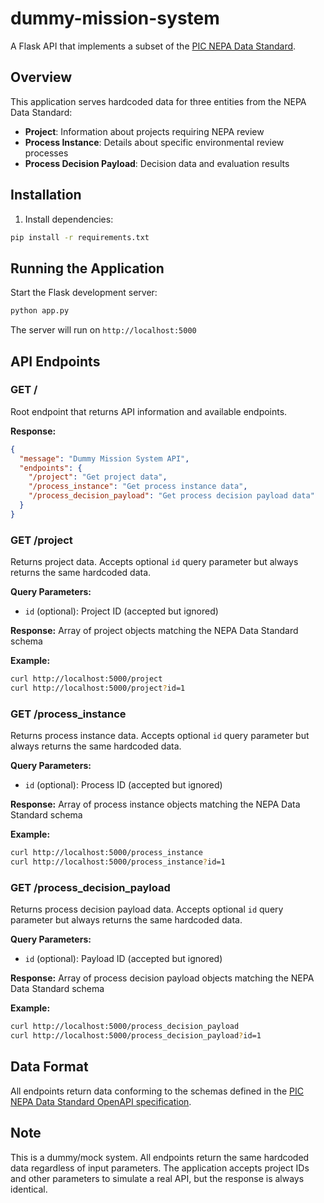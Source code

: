 # dummy-mission-system

A Flask API that implements a subset of the [PIC NEPA Data Standard](https://github.com/GSA-TTS/pic-standards/blob/main/src/openapi/openapi.json).

## Overview

This application serves hardcoded data for three entities from the NEPA Data Standard:
- **Project**: Information about projects requiring NEPA review
- **Process Instance**: Details about specific environmental review processes
- **Process Decision Payload**: Decision data and evaluation results

## Installation

1. Install dependencies:
```bash
pip install -r requirements.txt
```

## Running the Application

Start the Flask development server:
```bash
python app.py
```

The server will run on `http://localhost:5000`

## API Endpoints

### GET /
Root endpoint that returns API information and available endpoints.

**Response:**
```json
{
  "message": "Dummy Mission System API",
  "endpoints": {
    "/project": "Get project data",
    "/process_instance": "Get process instance data",
    "/process_decision_payload": "Get process decision payload data"
  }
}
```

### GET /project
Returns project data. Accepts optional `id` query parameter but always returns the same hardcoded data.

**Query Parameters:**
- `id` (optional): Project ID (accepted but ignored)

**Response:** Array of project objects matching the NEPA Data Standard schema

**Example:**
```bash
curl http://localhost:5000/project
curl http://localhost:5000/project?id=1
```

### GET /process_instance
Returns process instance data. Accepts optional `id` query parameter but always returns the same hardcoded data.

**Query Parameters:**
- `id` (optional): Process ID (accepted but ignored)

**Response:** Array of process instance objects matching the NEPA Data Standard schema

**Example:**
```bash
curl http://localhost:5000/process_instance
curl http://localhost:5000/process_instance?id=1
```

### GET /process_decision_payload
Returns process decision payload data. Accepts optional `id` query parameter but always returns the same hardcoded data.

**Query Parameters:**
- `id` (optional): Payload ID (accepted but ignored)

**Response:** Array of process decision payload objects matching the NEPA Data Standard schema

**Example:**
```bash
curl http://localhost:5000/process_decision_payload
curl http://localhost:5000/process_decision_payload?id=1
```

## Data Format

All endpoints return data conforming to the schemas defined in the [PIC NEPA Data Standard OpenAPI specification](https://github.com/GSA-TTS/pic-standards/blob/main/src/openapi/openapi.json).

## Note

This is a dummy/mock system. All endpoints return the same hardcoded data regardless of input parameters. The application accepts project IDs and other parameters to simulate a real API, but the response is always identical.